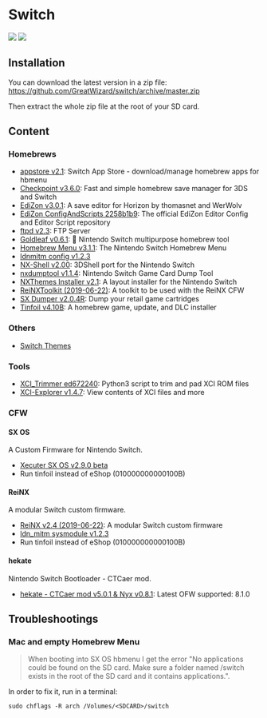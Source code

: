 # Switch

![](https://img.shields.io/badge/switch-sx--os-red.svg)
![](https://img.shields.io/badge/switch-sdfiles-orange.svg)

## Installation

You can download the latest version in a zip file: https://github.com/GreatWizard/switch/archive/master.zip

Then extract the whole zip file at the root of your SD card.

## Content

### Homebrews

- [appstore v2.1](https://github.com/vgmoose/appstorenx): Switch App Store - download/manage homebrew apps for hbmenu
- [Checkpoint v3.6.0](https://github.com/BernardoGiordano/Checkpoint/): Fast and simple homebrew save manager for 3DS and Switch
- [EdiZon v3.0.1](https://github.com/thomasnet-mc/EdiZon): A save editor for Horizon by thomasnet and WerWolv
- [EdiZon ConfigAndScripts 2258b1b9](https://github.com/WerWolv98/EdiZon_ConfigsAndScripts): The official EdiZon Editor Config and Editor Script repository
- [ftpd v2.3](https://github.com/mtheall/ftpd): FTP Server
- [Goldleaf v0.6.1](https://github.com/XorTroll/Goldleaf): 🍂 Nintendo Switch multipurpose homebrew tool
- [Homebrew Menu v3.1.1](https://github.com/switchbrew/nx-hbmenu): The Nintendo Switch Homebrew Menu
- [ldnmitm config v1.2.3](https://github.com/spacemeowx2/ldn_mitm)
- [NX-Shell v2.00](https://github.com/joel16/NX-Shell): 3DShell port for the Nintendo Switch
- [nxdumptool v1.1.4](https://github.com/DarkMatterCore/gcdumptool): Nintendo Switch Game Card Dump Tool
- [NXThemes Installer v2.1](https://github.com/exelix11/SwitchThemeInjector): A layout installer for the Nintendo Switch
- [ReiNXToolkit (2019-06-22)](https://github.com/Reisyukaku/ReiNXToolkit): A toolkit to be used with the ReiNX CFW
- [SX Dumper v2.0.4R](https://sx.xecuter.com/): Dump your retail game cartridges
- [Tinfoil v4.10B](https://github.com/digableinc/tinfoil): A homebrew game, update, and DLC installer

### Others

- [Switch Themes](https://suchmememanyskill.github.io/Themes/Switch_Themes/)

### Tools

- [XCI_Trimmer ed672240](https://github.com/AnalogMan151/XCI_Trimmer): Python3 script to trim and pad XCI ROM files
- [XCI-Explorer v1.4.7](https://github.com/StudentBlake/XCI-Explorer): View contents of XCI files and more

### CFW

#### SX OS

A Custom Firmware for Nintendo Switch.

- [Xecuter SX OS v2.9.0 beta](https://sx.xecuter.com/)
- Run tinfoil instead of eShop (010000000000100B)

#### ReiNX

A modular Switch custom firmware.

- [ReiNX v2.4 (2019-06-22)](https://reinx.guide/builds): A modular Switch custom firmware
- [ldn_mitm sysmodule v1.2.3](https://github.com/spacemeowx2/ldn_mitm)
- Run tinfoil instead of eShop (010000000000100B)

#### hekate

Nintendo Switch Bootloader - CTCaer mod.

- [hekate - CTCaer mod v5.0.1 & Nyx v0.8.1](https://github.com/CTCaer/hekate): Latest OFW supported: 8.1.0

## Troubleshootings

### Mac and empty Homebrew Menu

> When booting into SX OS hbmenu I get the error "No applications could be found on the SD card. Make sure a folder named /switch exists in the root of the SD card and it contains applications.".

In order to fix it, run in a terminal:

```
sudo chflags -R arch /Volumes/<SDCARD>/switch
```
